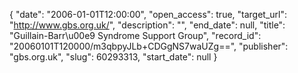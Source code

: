 {
  "date": "2006-01-01T12:00:00", 
  "open_access": true, 
  "target_url": "http://www.gbs.org.uk/", 
  "description": "", 
  "end_date": null, 
  "title": "Guillain-Barr\u00e9 Syndrome Support Group", 
  "record_id": "20060101T120000/m3qbpyJLb+CDGgNS7waUZg==", 
  "publisher": "gbs.org.uk", 
  "slug": 60293313, 
  "start_date": null
}

